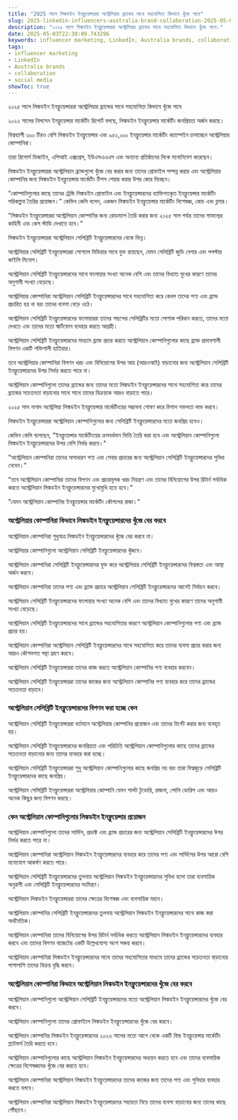 ```yaml
---
title: "2025 সালে লিঙ্কডইন ইনফ্লুয়েন্সাররা অস্ট্রেলিয়ার ব্র্যান্ডের সাথে সহযোগিতা কিভাবে খুঁজে পাবে"
slug: 2025-linkedin-influencers-australia-brand-collaboration-2025-05-03
description: "২০২৫ সালে লিঙ্কডইন ইনফ্লুয়েন্সাররা অস্ট্রেলিয়ার ব্র্যান্ডের সাথে সহযোগিতা কিভাবে খুঁজে পাবে।"
date: 2025-05-03T22:30:09.743296
keywords: influencer marketing, LinkedIn, Australia brands, collaboration, social media
tags:
- influencer marketing
- LinkedIn
- Australia brands
- collaboration
- social media
showToc: true
---
```


২০২৫ সালে লিঙ্কডইন ইনফ্লুয়েন্সাররা অস্ট্রেলিয়ার ব্র্যান্ডের সাথে সহযোগিতা কিভাবে খুঁজে পাবে

২০২২ সালের নিলসেন ইনফ্লুয়েন্সার মার্কেটিং রিপোর্ট বলছে, লিঙ্কডইন ইনফ্লুয়েন্সার মার্কেটিং জনপ্রিয়তা অর্জন করছে। 

বিশ্বব্যাপী ৩০০ টিরও বেশি লিঙ্কডইন ইনফ্লুয়েন্সার এবং ৯৫২,০০০ ইনফ্লুয়েন্সার মার্কেটিং ক্যাম্পেইন চালাচ্ছেন অস্ট্রেলিয়ার কোম্পানিরা।

তারা রিসোর্স ডিজাইন, এপিআই এক্সপ্রেস, ইউএসএএএস এবং অন্যান্য প্রতিষ্ঠানের দিকে মনোনিবেশ করেছেন।

লিঙ্কডইন ইনফ্লুয়েন্সাররা অস্ট্রেলিয়ান ব্র্যান্ডগুলো খুঁজে বের করার জন্য তাদের প্রোফাইল সম্পন্ন করার এবং অস্ট্রেলিয়ার কোম্পানির জন্য লিঙ্কডইন ইনফ্লুয়েন্সার মার্কেটিং টিপস শেয়ার করার উপর জোর দিচ্ছেন।

"কোম্পানিগুলোর কাছে তাদের ট্রেন্ডি লিঙ্কডইন প্রোফাইল এবং ইনফ্লুয়েন্সারদের ব্যাক্তিগতকৃত ইনফ্লুয়েন্সার মার্কেটিং পরিকল্পনা তৈরির প্রয়োজন।" কেভিন কেলি বলেন, একজন লিঙ্কডইন ইনফ্লুয়েন্সার মার্কেটিং বিশেষজ্ঞ, কোচ এবং ব্লগার।

"লিঙ্কডইন ইনফ্লুয়েন্সাররা অস্ট্রেলিয়ান কোম্পানির জন্য রোডম্যাপ তৈরি করার জন্য ২০২৫ সাল পর্যন্ত তাদের সাফল্যের কাহিনী এবং কেস স্টাডি দেখাতে হবে।"

লিঙ্কডইন ইনফ্লুয়েন্সাররা অস্ট্রেলিয়ান সেলিব্রিটি ইনফ্লুয়েন্সারদের থেকে ভিন্ন। 

অস্ট্রেলিয়ার সেলিব্রিটি ইনফ্লুয়েন্সাররা সোশ্যাল মিডিয়ার সাথে যুক্ত রয়েছেন, যেমন সেলিব্রিটি জুডি নেগার এবং পপস্টার কাইলি মিনোগ।

অস্ট্রেলিয়ান সেলিব্রিটি ইনফ্লুয়েন্সারদের সাথে ফলোয়ার সংখ্যা অনেক বেশি এবং তাদের বিখ্যাত মুখের কারণে তাদের অনুগামী সংখ্যা বেড়েছে।

অস্ট্রেলিয়ার কোম্পানিরা অস্ট্রেলিয়ান সেলিব্রিটি ইনফ্লুয়েন্সারদের সাথে সহযোগিতা করে কেবল তাদের পণ্য এবং ব্র্যান্ড প্রচারিত হয় না বরং তাদের ব্যবসা বেড়ে ওঠে।

অস্ট্রেলিয়ান সেলিব্রিটি ইনফ্লুয়েন্সারদের ফলোয়াররা তাদের পছন্দের সেলিব্রিটির মতো পোশাক পরিধান করতে, তাদের মতো দেখতে এবং তাদের মতো স্মার্টফোন ব্যবহার করতে আগ্রহী।

অস্ট্রেলিয়ান সেলিব্রিটি ইনফ্লুয়েন্সারদের মাধ্যমে ব্র্যান্ড প্রচার করতে অস্ট্রেলিয়ান কোম্পানিগুলোর কাছে ব্র্যান্ড প্রভাবশালী বিপণন একটি শক্তিশালী হাতিয়ার।

তবে অস্ট্রেলিয়ার কোম্পানিরা বিপণন খরচ এবং বিনিয়োগের উপর আয় (আরওআই) বাড়ানোর জন্য অস্ট্রেলিয়ান সেলিব্রিটি ইনফ্লুয়েন্সারদের উপর নির্ভর করতে পারে না।

অস্ট্রেলিয়ান কোম্পানিগুলো তাদের ব্র্যান্ডের জন্য তাদের মতো লিঙ্কডইন ইনফ্লুয়েন্সারদের সাথে সহযোগিতা করে তাদের ব্র্যান্ডের সচেতনতা বাড়ানোর সাথে সাথে তাদের বিক্রয়কে আরও বাড়াতে পারে।

২০২৫ সাল নাগাদ অস্ট্রেলিয়া লিঙ্কডইন ইনফ্লুয়েন্সার মার্কেটিংয়ের সম্ভাবনা শোষণ করে বিশাল সফলতা লাভ করবে।

লিঙ্কডইন ইনফ্লুয়েন্সাররা অস্ট্রেলিয়ান কোম্পানিগুলোর জন্য সেলিব্রিটি ইনফ্লুয়েন্সারদের মতো জনপ্রিয় হবেও।

কেভিন কেলি বলেছেন, "ইনফ্লুয়েন্সার মার্কেটিংয়ের ক্রমবর্ধমান ভিত্তি তৈরি করা হবে এবং অস্ট্রেলিয়ান কোম্পানিগুলো লিঙ্কডইন ইনফ্লুয়েন্সারদের উপর বেশি নির্ভর করবে।"

"অস্ট্রেলিয়ান কোম্পানিরা তাদের অসাধারণ পণ্য এবং সেবার প্রচারের জন্য অস্ট্রেলিয়ান সেলিব্রিটি ইনফ্লুয়েন্সারদের সুবিধা নেবেন।"

"তবে অস্ট্রেলিয়ান কোম্পানিরা তাদের বিপণন এবং প্রচারমূলক খরচ নিয়ন্ত্রণ এবং তাদের বিনিয়োগের উপর রিটার্ন সর্বাধিক করতে অস্ট্রেলিয়ান লিঙ্কডইন ইনফ্লুয়েন্সারদের মুখোমুখি হতে হবে।" 

"যেমন অস্ট্রেলিয়ান কোম্পানির ইনফ্লুয়েন্সার মার্কেটিং কৌশলের রাজা।"


### অস্ট্রেলিয়ার কোম্পানিরা কিভাবে লিঙ্কডইন ইনফ্লুয়েন্সারদের খুঁজে বের করবে

অস্ট্রেলিয়ান কোম্পানিরা শুধুমাত্র লিঙ্কডইন ইনফ্লুয়েন্সারদের খুঁজে বের করবে না। 

অস্ট্রেলিয়ার কোম্পানিগুলো অস্ট্রেলিয়ান সেলিব্রিটি ইনফ্লুয়েন্সারদের খুঁজবে।

অস্ট্রেলিয়ান কোম্পানিরা সেলিব্রিটি ইনফ্লুয়েন্সারদের যুক্ত করে অস্ট্রেলিয়ার সেলিব্রিটি ইনফ্লুয়েন্সারদের বিশ্বস্ততা এবং আস্থা অর্জন করবে।

অস্ট্রেলিয়ান কোম্পানিরা তাদের পণ্য এবং ব্র্যান্ড প্রচারে অস্ট্রেলিয়ান সেলিব্রিটি ইনফ্লুয়েন্সারদের আগেই নির্বাচন করবে।

অস্ট্রেলিয়ান সেলিব্রিটি ইনফ্লুয়েন্সারদের ফলোয়ার সংখ্যা অনেক বেশি এবং তাদের বিখ্যাত মুখের কারণে তাদের অনুগামী সংখ্যা বেড়েছে।

অস্ট্রেলিয়ান সেলিব্রিটি ইনফ্লুয়েন্সারদের সাথে ব্র্যান্ডের সহযোগিতার কারণে অস্ট্রেলিয়ান কোম্পানিগুলোর পণ্য এবং ব্র্যান্ড প্রচার হয়।

অস্ট্রেলিয়ান কোম্পানিরা অস্ট্রেলিয়ান সেলিব্রিটি ইনফ্লুয়েন্সারদের সাথে সহযোগিতা করে তাদের ব্যবসা প্রচার করার জন্য আরও কৌশলগত পন্থা গ্রহণ করবে।

অস্ট্রেলিয়ান সেলিব্রিটি ইনফ্লুয়েন্সাররা তাদের কাজ করতে অস্ট্রেলিয়ান কোম্পানির পণ্য ব্যবহার করবেন।

অস্ট্রেলিয়ান সেলিব্রিটি ইনফ্লুয়েন্সাররা তাদের কাজের জন্য অস্ট্রেলিয়ান কোম্পানির পণ্য ব্যবহার করে তাদের ব্র্যান্ডের সচেতনতা বাড়াবে।


### অস্ট্রেলিয়ান সেলিব্রিটি ইনফ্লুয়েন্সারদের বিপণন করা হচ্ছে কেন

অস্ট্রেলিয়ান সেলিব্রিটি ইনফ্লুয়েন্সাররা বর্তমানে অস্ট্রেলিয়ার কোম্পানির প্রয়োজন এবং তাদের টার্গেট করার জন্য ব্যবহৃত হয়।

অস্ট্রেলিয়ান সেলিব্রিটি ইনফ্লুয়েন্সারদের জনপ্রিয়তা এবং পরিচিতি অস্ট্রেলিয়ান কোম্পানিগুলোর কাছে তাদের ব্র্যান্ডের সচেতনতা বাড়ানোর জন্য তাদের ব্যবহার করা হচ্ছে।

অস্ট্রেলিয়ান সেলিব্রিটি ইনফ্লুয়েন্সাররা শুধু অস্ট্রেলিয়ান কোম্পানিগুলোর কাছে জনপ্রিয় নয় বরং তারা বিশ্বজুড়ে সেলিব্রিটি ইনফ্লুয়েন্সারদের কাছে জনপ্রিয়।

অস্ট্রেলিয়ান সেলিব্রিটি ইনফ্লুয়েন্সাররা অস্ট্রেলিয়ার কোম্পানি যেমন শার্লট টুডোরি, রাজনা, পোলি ডোরিস এবং আরও অনেক কিছুর জন্য বিপণন করছে।


### কেন অস্ট্রেলিয়ান কোম্পানিগুলোর লিঙ্কডইন ইনফ্লুয়েন্সার প্রয়োজন

অস্ট্রেলিয়ান কোম্পানিগুলো তাদের সার্ভিস, প্রডাক্ট এবং ব্র্যান্ড প্রচারের জন্য অস্ট্রেলিয়ান সেলিব্রিটি ইনফ্লুয়েন্সারদের উপর নির্ভর করতে পারে না।

অস্ট্রেলিয়ান কোম্পানিরা অস্ট্রেলিয়ান লিঙ্কডইন ইনফ্লুয়েন্সারদের ব্যবহার করে তাদের পণ্য এবং সার্ভিসের উপর আরো বেশি মনোযোগ আকর্ষণ করতে পারে।

অস্ট্রেলিয়ান সেলিব্রিটি ইনফ্লুয়েন্সারদের তুলনায় অস্ট্রেলিয়ান লিঙ্কডইন ইনফ্লুয়েন্সারদের সুবিধা হলো তারা ব্যবসায়িক অনুরাগী এবং সেলিব্রিটি ইনফ্লুয়েন্সারদের সংমিশ্রণ।

অস্ট্রেলিয়ান লিঙ্কডইন ইনফ্লুয়েন্সাররা তাদের ক্ষেত্রের বিশেষজ্ঞ এবং ব্যবসায়িক মহান।

অস্ট্রেলিয়ান কোম্পানির সেলিব্রিটি ইনফ্লুয়েন্সারদের তুলনায় অস্ট্রেলিয়ান লিঙ্কডইন ইনফ্লুয়েন্সারদের সাথে কাজ করা অর্থনৈতিক।

অস্ট্রেলিয়ান কোম্পানিরা তাদের বিনিয়োগের উপর রিটার্ন সর্বাধিক করতে অস্ট্রেলিয়ান লিঙ্কডইন ইনফ্লুয়েন্সারদের ব্যবহার করবে এবং তাদের বিপণন বাজেটের একটি উল্লেখযোগ্য অংশ সঞ্চয় করবে।

অস্ট্রেলিয়ান কোম্পানিরা লিঙ্কডইন ইনফ্লুয়েন্সারদের সাথে তাদের সহযোগিতার মাধ্যমে তাদের ব্র্যান্ডের সচেতনতা বাড়ানোর পাশাপাশি তাদের বিক্রয় বৃদ্ধি করবে।


### অস্ট্রেলিয়ান কোম্পানিরা কিভাবে অস্ট্রেলিয়ান লিঙ্কডইন ইনফ্লুয়েন্সারদের খুঁজে বের করবে

অস্ট্রেলিয়ান কোম্পানিগুলো অস্ট্রেলিয়ান সেলিব্রিটি ইনফ্লুয়েন্সারদের মতো অস্ট্রেলিয়ান লিঙ্কডইন ইনফ্লুয়েন্সারদের খুঁজে বের করবে।

অস্ট্রেলিয়ান কোম্পানিগুলো তাদের প্রোফাইলে লিঙ্কডইন ইনফ্লুয়েন্সারদের খুঁজে বের করবে।

অস্ট্রেলিয়ান কোম্পানির লিঙ্কডইন ইনফ্লুয়েন্সারদের ২০২৩ সালের মতো আগে থেকে একটি বিল্ড ইনফ্লুয়েন্সার মার্কেটিং প্ল্যাটফর্ম তৈরি করতে হবে।

অস্ট্রেলিয়ান কোম্পানিগুলোর কাছে অস্ট্রেলিয়ান লিঙ্কডইন ইনফ্লুয়েন্সারদের অধ্যয়ন করতে হবে এবং তাদের ব্যবসায়িক ক্ষেত্রের বিশেষজ্ঞদের খুঁজে বের করতে হবে।

অস্ট্রেলিয়ান কোম্পানিরা অস্ট্রেলিয়ান লিঙ্কডইন ইনফ্লুয়েন্সারদের তাদের কাজের জন্য তাদের পণ্য এবং সুবিধার ব্যবহার করতে বলবে।

অস্ট্রেলিয়ান কোম্পানিরা অস্ট্রেলিয়ান লিঙ্কডইন ইনফ্লুয়েন্সারদের সহায়তা নিয়ে তাদের ব্যবসা বাড়ানোর জন্য তাদের কাছে পৌঁছাবে।